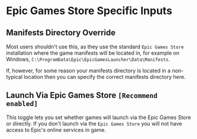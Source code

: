 # Epic Games Store Specific Inputs

## Manifests Directory Override

Most users shouldn't use this, as they use the standard `Epic Games Store` installation where the game manifests will be located in, for example on Windows, `C:\ProgramData\Epic\EpicGamesLauncher\Data\Manifests`. 

If, however, for some reason your manifests directory is located in a non-typical location then you can specify the correct manifests directory here.

## Launch Via Epic Games Store `[Recommend enabled]`

This toggle lets you set whether games will launch via the Epic Games Store or directly. If you don't launch via the `Epic Games Store` you will not have access to Epic's online services in game.

